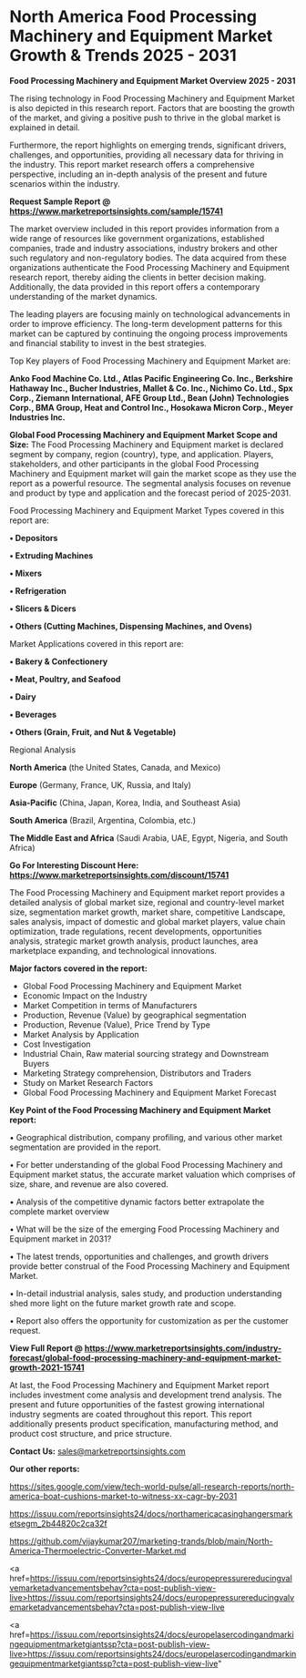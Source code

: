 # North America Food Processing Machinery and Equipment Market Growth & Trends 2025 - 2031

<Strong> Food Processing Machinery and Equipment Market Overview 2025 - 2031</strong>

The rising technology in Food Processing Machinery and Equipment Market is also depicted in this research report. Factors that are boosting the growth of the market, and giving a positive push to thrive in the global market is explained in detail.

Furthermore, the report highlights on emerging trends, significant drivers, challenges, and opportunities, providing all necessary data for thriving in the industry. This report market research offers a comprehensive perspective, including an in-depth analysis of the present and future scenarios within the industry.

<strong>Request Sample Report @ <a href=https://www.marketreportsinsights.com/sample/15741>https://www.marketreportsinsights.com/sample/15741</a></strong>

The market overview included in this report provides information from a wide range of resources like government organizations, established companies, trade and industry associations, industry brokers and other such regulatory and non-regulatory bodies. The data acquired from these organizations authenticate the Food Processing Machinery and Equipment research report, thereby aiding the clients in better decision making. Additionally, the data provided in this report offers a contemporary understanding of the market dynamics.

The leading players are focusing mainly on technological advancements in order to improve efficiency. The long-term development patterns for this market can be captured by continuing the ongoing process improvements and financial stability to invest in the best strategies.

Top Key players of Food Processing Machinery and Equipment Market are:

<strong>Anko Food Machine Co. Ltd., Atlas Pacific Engineering Co. Inc., Berkshire Hathaway Inc., Bucher Industries, Mallet & Co. Inc., Nichimo Co. Ltd., Spx Corp., Ziemann International, AFE Group Ltd., Bean (John) Technologies Corp., BMA Group, Heat and Control Inc., Hosokawa Micron Corp., Meyer Industries Inc.</strong>

<strong><b>Global Food Processing Machinery and Equipment Market Scope and Size:</b></strong>
The Food Processing Machinery and Equipment market is declared segment by company, region (country), type, and application. Players, stakeholders, and other participants in the global Food Processing Machinery and Equipment market will gain the market scope as they use the report as a powerful resource. The segmental analysis focuses on revenue and product by type and application and the forecast period of 2025-2031.

Food Processing Machinery and Equipment Market Types covered in this report are:

<strong>• Depositors

• Extruding Machines

• Mixers

• Refrigeration

• Slicers & Dicers

• Others (Cutting Machines, Dispensing Machines, and Ovens)</strong>

Market Applications covered in this report are:

<strong>• Bakery & Confectionery

• Meat, Poultry, and Seafood

• Dairy

• Beverages

• Others (Grain, Fruit, and Nut & Vegetable)</strong> 

Regional Analysis

<strong>North America</strong> (the United States, Canada, and Mexico)

<strong>Europe</strong> (Germany, France, UK, Russia, and Italy)

<strong>Asia-Pacific</strong> (China, Japan, Korea, India, and Southeast Asia)

<strong>South America</strong> (Brazil, Argentina, Colombia, etc.)

<strong>The Middle East and Africa</strong> (Saudi Arabia, UAE, Egypt, Nigeria, and South Africa)

<strong>Go For Interesting Discount Here: <a href=https://www.marketreportsinsights.com/discount/15741>https://www.marketreportsinsights.com/discount/15741</a></strong>

The Food Processing Machinery and Equipment market report provides a detailed analysis of global market size, regional and country-level market size, segmentation market growth, market share, competitive Landscape, sales analysis, impact of domestic and global market players, value chain optimization, trade regulations, recent developments, opportunities analysis, strategic market growth analysis, product launches, area marketplace expanding, and technological innovations.

<strong><b>Major factors covered in the report:</b></strong>
<ul>
  <li>Global Food Processing Machinery and Equipment Market </li>
  <li>Economic Impact on the Industry</li>
  <li>Market Competition in terms of Manufacturers</li>
  <li>Production, Revenue (Value) by geographical segmentation</li>
  <li>Production, Revenue (Value), Price Trend by Type</li>
  <li>Market Analysis by Application</li>
  <li>Cost Investigation</li>
  <li>Industrial Chain, Raw material sourcing strategy and Downstream Buyers</li>
  <li>Marketing Strategy comprehension, Distributors and Traders</li>
  <li>Study on Market Research Factors</li>
  <li>Global Food Processing Machinery and Equipment Market Forecast</li>
</ul>

<strong><b>Key Point of the Food Processing Machinery and Equipment Market report:</b></strong>

• Geographical distribution, company profiling, and various other market segmentation are provided in the report.

• For better understanding of the global Food Processing Machinery and Equipment market status, the accurate market valuation which comprises of size, share, and revenue are also covered.

• Analysis of the competitive dynamic factors better extrapolate the complete market overview

• What will be the size of the emerging Food Processing Machinery and Equipment market in 2031?

• The latest trends, opportunities and challenges, and growth drivers provide better construal of the Food Processing Machinery and Equipment Market.

• In-detail industrial analysis, sales study, and production understanding shed more light on the future market growth rate and scope.

• Report also offers the opportunity for customization as per the customer request.

<strong><b>View Full Report @ <a href=https://www.marketreportsinsights.com/industry-forecast/global-food-processing-machinery-and-equipment-market-growth-2021-15741>https://www.marketreportsinsights.com/industry-forecast/global-food-processing-machinery-and-equipment-market-growth-2021-15741</a></b></strong>


At last, the Food Processing Machinery and Equipment Market report includes investment come analysis and development trend analysis. The present and future opportunities of the fastest growing international industry segments are coated throughout this report. This report additionally presents product specification, manufacturing method, and product cost structure, and price structure.

<strong>Contact Us:</strong>
sales@marketreportsinsights.com

<strong>Our other reports:</strong>

<a href=https://sites.google.com/view/tech-world-pulse/all-research-reports/north-america-boat-cushions-market-to-witness-xx-cagr-by-2031>https://sites.google.com/view/tech-world-pulse/all-research-reports/north-america-boat-cushions-market-to-witness-xx-cagr-by-2031</a>

<a href=https://issuu.com/reportsinsights24/docs/northamericacasinghangersmarketsegm_2b44820c2ca32f>https://issuu.com/reportsinsights24/docs/northamericacasinghangersmarketsegm_2b44820c2ca32f</a>

<a href=https://github.com/vijaykumar207/marketing-trands/blob/main/North-America-Thermoelectric-Converter-Market.md>https://github.com/vijaykumar207/marketing-trands/blob/main/North-America-Thermoelectric-Converter-Market.md</a>

<a href=https://issuu.com/reportsinsights24/docs/europepressurereducingvalvemarketadvancementsbehav?cta=post-publish-view-live>https://issuu.com/reportsinsights24/docs/europepressurereducingvalvemarketadvancementsbehav?cta=post-publish-view-live</a>

<a href=https://issuu.com/reportsinsights24/docs/europelasercodingandmarkingequipmentmarketgiantssp?cta=post-publish-view-live>https://issuu.com/reportsinsights24/docs/europelasercodingandmarkingequipmentmarketgiantssp?cta=post-publish-view-live</a>"
